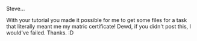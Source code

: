 Steve...  
  
With your tutorial you made it possible for me to get some files for a task that literally meant me my matric certificate! Dewd, if you didn't post this, I would've failed. Thanks. :D